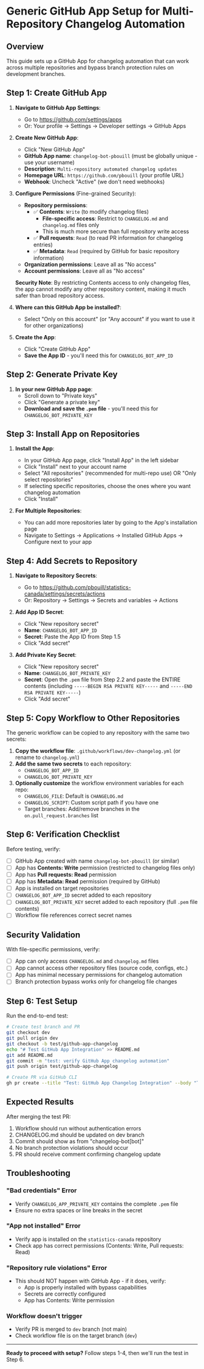 # Generic GitHub App Setup for Multi-Repository Changelog Automation

## Overview
This guide sets up a GitHub App for changelog automation that can work across multiple repositories and bypass branch protection rules on development branches.

## Step 1: Create GitHub App

1. **Navigate to GitHub App Settings**:
   - Go to https://github.com/settings/apps
   - Or: Your profile → Settings → Developer settings → GitHub Apps

2. **Create New GitHub App**:
   - Click "New GitHub App"
   - **GitHub App name**: `changelog-bot-pbouill` (must be globally unique - use your username)
   - **Description**: `Multi-repository automated changelog updates`
   - **Homepage URL**: `https://github.com/pbouill` (your profile URL)
   - **Webhook**: Uncheck "Active" (we don't need webhooks)

3. **Configure Permissions** (Fine-grained Security):
   - **Repository permissions**:
     - ✅ **Contents**: `Write` (to modify changelog files)
       - **File-specific access**: Restrict to `CHANGELOG.md` and `changelog.md` files only
       - This is much more secure than full repository write access
     - ✅ **Pull requests**: `Read` (to read PR information for changelog entries)
     - ✅ **Metadata**: `Read` (required by GitHub for basic repository information)
   - **Organization permissions**: Leave all as "No access"
   - **Account permissions**: Leave all as "No access"
   
   **Security Note**: By restricting Contents access to only changelog files, the app cannot modify any other repository content, making it much safer than broad repository access.

4. **Where can this GitHub App be installed?**:
   - Select "Only on this account" (or "Any account" if you want to use it for other organizations)

5. **Create the App**:
   - Click "Create GitHub App"
   - **Save the App ID** - you'll need this for `CHANGELOG_BOT_APP_ID`

## Step 2: Generate Private Key

1. **In your new GitHub App page**:
   - Scroll down to "Private keys"
   - Click "Generate a private key"
   - **Download and save the `.pem` file** - you'll need this for `CHANGELOG_BOT_PRIVATE_KEY`

## Step 3: Install App on Repositories

1. **Install the App**:
   - In your GitHub App page, click "Install App" in the left sidebar
   - Click "Install" next to your account name
   - Select "All repositories" (recommended for multi-repo use) OR "Only select repositories"
   - If selecting specific repositories, choose the ones where you want changelog automation
   - Click "Install"

2. **For Multiple Repositories**:
   - You can add more repositories later by going to the App's installation page
   - Navigate to Settings → Applications → Installed GitHub Apps → Configure next to your app

## Step 4: Add Secrets to Repository

1. **Navigate to Repository Secrets**:
   - Go to https://github.com/pbouill/statistics-canada/settings/secrets/actions
   - Or: Repository → Settings → Secrets and variables → Actions

2. **Add App ID Secret**:
   - Click "New repository secret"
   - **Name**: `CHANGELOG_BOT_APP_ID`
   - **Secret**: Paste the App ID from Step 1.5
   - Click "Add secret"

3. **Add Private Key Secret**:
   - Click "New repository secret"
   - **Name**: `CHANGELOG_BOT_PRIVATE_KEY`
   - **Secret**: Open the `.pem` file from Step 2.2 and paste the ENTIRE contents (including `-----BEGIN RSA PRIVATE KEY-----` and `-----END RSA PRIVATE KEY-----`)
   - Click "Add secret"

## Step 5: Copy Workflow to Other Repositories

The generic workflow can be copied to any repository with the same two secrets:

1. **Copy the workflow file**: `.github/workflows/dev-changelog.yml` (or rename to `changelog.yml`)
2. **Add the same two secrets** to each repository:
   - `CHANGELOG_BOT_APP_ID`
   - `CHANGELOG_BOT_PRIVATE_KEY`
3. **Optionally customize** the workflow environment variables for each repo:
   - `CHANGELOG_FILE`: Default is `CHANGELOG.md`
   - `CHANGELOG_SCRIPT`: Custom script path if you have one
   - Target branches: Add/remove branches in the `on.pull_request.branches` list

## Step 6: Verification Checklist

Before testing, verify:

- [ ] GitHub App created with name `changelog-bot-pbouill` (or similar)
- [ ] App has **Contents: Write** permission (restricted to changelog files only)
- [ ] App has **Pull requests: Read** permission  
- [ ] App has **Metadata: Read** permission (required by GitHub)
- [ ] App is installed on target repositories
- [ ] `CHANGELOG_BOT_APP_ID` secret added to each repository
- [ ] `CHANGELOG_BOT_PRIVATE_KEY` secret added to each repository (full `.pem` file contents)
- [ ] Workflow file references correct secret names

## Security Validation

With file-specific permissions, verify:
- [ ] App can only access `CHANGELOG.md` and `changelog.md` files
- [ ] App cannot access other repository files (source code, configs, etc.)
- [ ] App has minimal necessary permissions for changelog automation
- [ ] Branch protection bypass works only for changelog file changes

## Step 6: Test Setup

Run the end-to-end test:
```bash
# Create test branch and PR
git checkout dev
git pull origin dev
git checkout -b test/github-app-changelog
echo "# Test GitHub App Integration" >> README.md
git add README.md
git commit -m "test: verify GitHub App changelog automation"
git push origin test/github-app-changelog

# Create PR via GitHub CLI
gh pr create --title "Test: GitHub App Changelog Integration" --body "Testing the GitHub App-based changelog automation system." --base dev --head test/github-app-changelog
```

## Expected Results

After merging the test PR:
1. Workflow should run without authentication errors
2. CHANGELOG.md should be updated on dev branch
3. Commit should show as from "changelog-bot[bot]"
4. No branch protection violations should occur
5. PR should receive comment confirming changelog update

## Troubleshooting

### "Bad credentials" Error
- Verify `CHANGELOG_APP_PRIVATE_KEY` contains the complete `.pem` file
- Ensure no extra spaces or line breaks in the secret

### "App not installed" Error
- Verify app is installed on the `statistics-canada` repository
- Check app has correct permissions (Contents: Write, Pull requests: Read)

### "Repository rule violations" Error
- This should NOT happen with GitHub App - if it does, verify:
  - App is properly installed with bypass capabilities
  - Secrets are correctly configured
  - App has Contents: Write permission

### Workflow doesn't trigger
- Verify PR is merged to `dev` branch (not main)
- Check workflow file is on the target branch (`dev`)

---

**Ready to proceed with setup?** Follow steps 1-4, then we'll run the test in Step 6.
